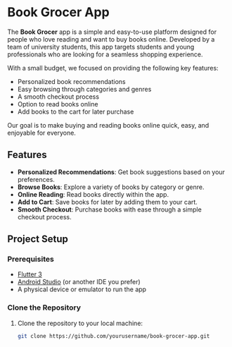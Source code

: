 # Book Grocer App

The **Book Grocer** app is a simple and easy-to-use platform designed for people who love reading and want to buy books online. Developed by a team of university students, this app targets students and young professionals who are looking for a seamless shopping experience.

With a small budget, we focused on providing the following key features:

- Personalized book recommendations
- Easy browsing through categories and genres
- A smooth checkout process
- Option to read books online
- Add books to the cart for later purchase

Our goal is to make buying and reading books online quick, easy, and enjoyable for everyone.

## Features

- **Personalized Recommendations**: Get book suggestions based on your preferences.
- **Browse Books**: Explore a variety of books by category or genre.
- **Online Reading**: Read books directly within the app.
- **Add to Cart**: Save books for later by adding them to your cart.
- **Smooth Checkout**: Purchase books with ease through a simple checkout process.

## Project Setup

### Prerequisites

- [Flutter 3](https://flutter.dev/docs/get-started/install)
- [Android Studio](https://developer.android.com/studio) (or another IDE you prefer)
- A physical device or emulator to run the app

### Clone the Repository

1. Clone the repository to your local machine:
   ```bash
   git clone https://github.com/yourusername/book-grocer-app.git
